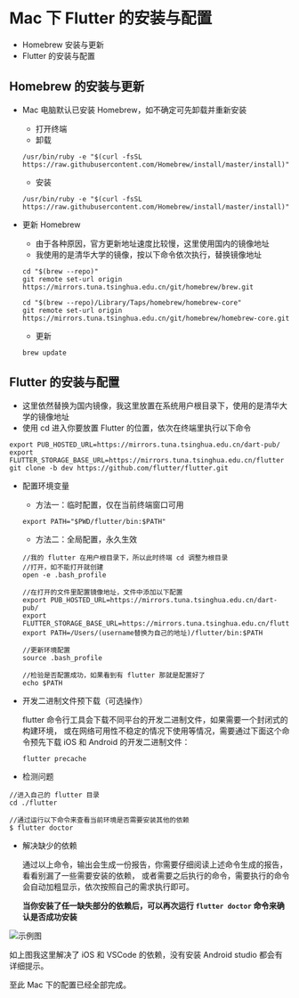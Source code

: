 # Mac 下 Flutter 的安装与配置

- Homebrew 安装与更新
- Flutter 的安装与配置

## Homebrew 的安装与更新

- Mac 电脑默认已安装 Homebrew，如不确定可先卸载并重新安装

    - 打开终端
    - 卸载

    ```shell
    /usr/bin/ruby -e "$(curl -fsSL https://raw.githubusercontent.com/Homebrew/install/master/install)"
    ```

    - 安装

    ```shell
    /usr/bin/ruby -e "$(curl -fsSL https://raw.githubusercontent.com/Homebrew/install/master/install)"
    ```

- 更新 Homebrew

    - 由于各种原因，官方更新地址速度比较慢，这里使用国内的镜像地址
    - 我使用的是清华大学的镜像，按以下命令依次执行，替换镜像地址

    ```shell
    cd "$(brew --repo)"
    git remote set-url origin https://mirrors.tuna.tsinghua.edu.cn/git/homebrew/brew.git
    
    cd "$(brew --repo)/Library/Taps/homebrew/homebrew-core"
    git remote set-url origin https://mirrors.tuna.tsinghua.edu.cn/git/homebrew/homebrew-core.git
    ```

    - 更新

    ```shell
    brew update
    ```

## Flutter 的安装与配置

- 这里依然替换为国内镜像，我这里放置在系统用户根目录下，使用的是清华大学的镜像地址
- 使用 cd 进入你要放置 Flutter 的位置，依次在终端里执行以下命令

```shell
export PUB_HOSTED_URL=https://mirrors.tuna.tsinghua.edu.cn/dart-pub/
export FLUTTER_STORAGE_BASE_URL=https://mirrors.tuna.tsinghua.edu.cn/flutter
git clone -b dev https://github.com/flutter/flutter.git
```

- 配置环境变量

    - 方法一：临时配置，仅在当前终端窗口可用

    ```shell
    export PATH="$PWD/flutter/bin:$PATH"
    ```

    - 方法二：全局配置，永久生效

    ```shell
    //我的 flutter 在用户根目录下，所以此时终端 cd 调整为根目录
    //打开，如不能打开就创建
    open -e .bash_profile
    
    //在打开的文件里配置镜像地址，文件中添加以下配置
    export PUB_HOSTED_URL=https://mirrors.tuna.tsinghua.edu.cn/dart-pub/
    export FLUTTER_STORAGE_BASE_URL=https://mirrors.tuna.tsinghua.edu.cn/flutter
    export PATH=/Users/(username替换为自己的地址)/flutter/bin:$PATH
    
    //更新环境配置
    source .bash_profile
    
    //检验是否配置成功，如果看到有 flutter 那就是配置好了
    echo $PATH
    ```

- 开发二进制文件预下载（可选操作）

    flutter 命令行工具会下载不同平台的开发二进制文件，如果需要一个封闭式的构建环境， 或在网络可用性不稳定的情况下使用等情况，需要通过下面这个命令预先下载 iOS 和 Android 的开发二进制文件：

    ```shell
    flutter precache
    ```

- 检测问题

```shell
//进入自己的 flutter 目录
cd ./flutter

//通过运行以下命令来查看当前环境是否需要安装其他的依赖
$ flutter doctor
```

- 解决缺少的依赖

    通过以上命令，输出会生成一份报告，你需要仔细阅读上述命令生成的报告，看看别漏了一些需要安装的依赖， 或者需要之后执行的命令，需要执行的命令会自动加粗显示，依次按照自己的需求执行即可。

    

    **当你安装了任一缺失部分的依赖后，可以再次运行 `flutter doctor` 命令来确认是否成功安装**

![示例图](https://upload-images.jianshu.io/upload_images/2997426-3957d0c8d1992e7b.png?imageMogr2/auto-orient/strip%7CimageView2/2/w/1240)

如上图我这里解决了 iOS 和 VSCode 的依赖，没有安装 Android studio 都会有详细提示。

至此 Mac 下的配置已经全部完成。